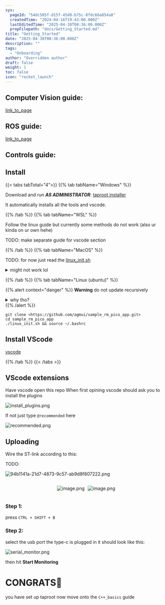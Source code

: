 ```yaml
---
sys:
  pageId: "54dc585f-d15f-45d0-b75c-8fdc66a854a8"
  createdTime: "2024-04-16T19:43:00.000Z"
  lastEditedTime: "2025-04-30T00:36:00.000Z"
  propFilepath: "docs/Getting_Started.md"
title: "Getting_Started"
date: "2025-04-30T00:36:00.000Z"
description: ""
tags:
  - "Onboarding"
author: "Overridden author"
draft: false
weight: 1
toc: false
icon: "rocket_launch"
---
```


## Computer Vision guide:

[link_to_page](86d45bc0-388b-4d26-8848-44f255f73d0e)

## ROS guide:

[link_to_page](3c76c1de-ec8f-46d6-8b0a-294005edc2d5)

## Controls guide:

## Install

{{< tabs tabTotal="4">}}
{{% tab tabName="Windows" %}}

Download and run _**AS ADMINISTRATOR**_: [taproot installer](https://github.com/Thornbots/TeachingFreshies/releases/tag/1.0)

It automatically installs all the tools and vscode.

{{% /tab %}}
{{% tab tabName="WSL" %}}

Follow the linux guide but currently some methods do not work (also ur kinda on ur own hehe)

TODO: make separate guide for vscode section

{{% /tab %}}
{{% tab tabName="MacOS" %}}

TODO: for now just read the [linux_init.sh](https://github.com/agmui/sample_rm_pico_app/blob/main/linux_init.sh)

<details>
<summary>might not work lol</summary>

`brew install libusb pkg-config`

Next install: [vscode](https://code.visualstudio.com/Download)

</details>

{{% /tab %}}
{{% tab tabName="Linux (ubuntu)" %}}

{{% alert context="danger" %}}
**Warning** do not update recursively
<details>
<summary>why tho?</summary>
There are some submodules that may go on for a while (like tinyusb) and I highly
recommend you don't need to get them.
If you want to see what submodules I update just look in `linux_init.sh`
</details>
{{% /alert %}}

```shell
git clone <https://github.com/agmui/sample_rm_pico_app.git>
cd sample_rm_pico_app
./linux_init.sh && source ~/.bashrc
```

## Install VScode

[vscode](https://code.visualstudio.com/Download)

{{% /tab %}}
{{< /tabs >}}

## VScode extensions

Have vscode open this repo
When first opining vscode should ask you to install the plugins

![install_plugins.png](https://prod-files-secure.s3.us-west-2.amazonaws.com/d518164a-d88e-44d1-a4ee-3adb3bd8bce0/89bd30f0-1825-4e77-867b-0a41ce370880/install_plugins.png?X-Amz-Algorithm=AWS4-HMAC-SHA256&X-Amz-Content-Sha256=UNSIGNED-PAYLOAD&X-Amz-Credential=ASIAZI2LB4665263UMZ3%2F20250714%2Fus-west-2%2Fs3%2Faws4_request&X-Amz-Date=20250714T043300Z&X-Amz-Expires=3600&X-Amz-Security-Token=IQoJb3JpZ2luX2VjEAoaCXVzLXdlc3QtMiJHMEUCIQDZEUjPe5ONGttHQCa4ypRFy5WPXwC4AISygQekbejwxAIgUSxo%2BmonSPJwZP1kGv%2FmfmtIO%2FkWvcuOuouRf%2BtCE24q%2FwMIIxAAGgw2Mzc0MjMxODM4MDUiDKOsIyUGoyEb5BWNTyrcA1M1OuIHoAbozgN%2F1k2tlqcvTgwUzNcrh4OBvZWN7M8IIFTyx%2BIy%2FC8bDDdD7OiPeT7UjYtZQSs4OpVhz2RFNGdLn%2FrvrpN4Yr%2BLopkusTmLP5jXgQvtOzlSZcCUXd8URcagbGF71lM9xnlGRD8SDcFALl2pGntiU4nHTp%2BYKx2L7b5rkgdH6lhoO5mSlsGmmWxnWysJgqkPGFcyTLRP1jOD0WcaBNu1zO0NkoPp3JnLdHWW74YmfqIV0z5iFEpP8YMvO%2BjqKp0bvCQKlHwGPp7mKiHJHNrfPC5SP0RUVGFjQ%2Bhkgk96esV6jNWtoUKIW9wDFjCF2enXJdrfZzQ1v%2BGOs4xDVKIwRRYPrO%2F9ral976Mqn056nWuPuoHmdpO%2F8HEkBv6qDxrYze9WMr341K3vOvryrVXTzPDnTdvC%2BPrGqRZFgbVa2cVbQfk1E5yUObaXEBvV42p%2FLR5M3awy%2Fm9tZJIDQNhA%2FiVwn8O83aaHQsKtvcf%2B5OP3OKcVnVfmoVggKhoykggL2jhF4EXn7ehAosxf97hK8VIc6FaLjCpgJXC326KZfN7Vloi88iBiE8QViUmG%2BBBxv%2Ffb9eOgCNjpUZQXENKa2MFlD04Qz0jZpYC5qM0bXk3bGDx5MIPN0cMGOqUBXLr7YDXa0quVGfheKmmezWgy1pDu6%2FoG4Hju9Itaag87szrdUBmbOcmA6V9n23L6tYNvLB3V4g1yQ7dIYOD1SoROfHPqHHTBZBH2cFbaCM7Y%2F2eA6nSzq5Vt%2FRX0LydKixl8Cz942klvt8zAn1B%2BvIGONcY49xwbkG7NxuA4bNC9ZHekNWVOLN5RhgaEWrmhX3Q0vGeVofX8XV%2BkJS6FXf%2F0V6rf&X-Amz-Signature=cbddcfd022e9e5dc108f513c12079f22ab2f42f088fc2ff6ddcd40201756bc42&X-Amz-SignedHeaders=host&x-amz-checksum-mode=ENABLED&x-id=GetObject)

If not just type `@recommended` here  

![recommended.png](https://prod-files-secure.s3.us-west-2.amazonaws.com/d518164a-d88e-44d1-a4ee-3adb3bd8bce0/61e661e9-5d85-4dfc-be0d-8d2097a5e793/recommended.png?X-Amz-Algorithm=AWS4-HMAC-SHA256&X-Amz-Content-Sha256=UNSIGNED-PAYLOAD&X-Amz-Credential=ASIAZI2LB4665263UMZ3%2F20250714%2Fus-west-2%2Fs3%2Faws4_request&X-Amz-Date=20250714T043300Z&X-Amz-Expires=3600&X-Amz-Security-Token=IQoJb3JpZ2luX2VjEAoaCXVzLXdlc3QtMiJHMEUCIQDZEUjPe5ONGttHQCa4ypRFy5WPXwC4AISygQekbejwxAIgUSxo%2BmonSPJwZP1kGv%2FmfmtIO%2FkWvcuOuouRf%2BtCE24q%2FwMIIxAAGgw2Mzc0MjMxODM4MDUiDKOsIyUGoyEb5BWNTyrcA1M1OuIHoAbozgN%2F1k2tlqcvTgwUzNcrh4OBvZWN7M8IIFTyx%2BIy%2FC8bDDdD7OiPeT7UjYtZQSs4OpVhz2RFNGdLn%2FrvrpN4Yr%2BLopkusTmLP5jXgQvtOzlSZcCUXd8URcagbGF71lM9xnlGRD8SDcFALl2pGntiU4nHTp%2BYKx2L7b5rkgdH6lhoO5mSlsGmmWxnWysJgqkPGFcyTLRP1jOD0WcaBNu1zO0NkoPp3JnLdHWW74YmfqIV0z5iFEpP8YMvO%2BjqKp0bvCQKlHwGPp7mKiHJHNrfPC5SP0RUVGFjQ%2Bhkgk96esV6jNWtoUKIW9wDFjCF2enXJdrfZzQ1v%2BGOs4xDVKIwRRYPrO%2F9ral976Mqn056nWuPuoHmdpO%2F8HEkBv6qDxrYze9WMr341K3vOvryrVXTzPDnTdvC%2BPrGqRZFgbVa2cVbQfk1E5yUObaXEBvV42p%2FLR5M3awy%2Fm9tZJIDQNhA%2FiVwn8O83aaHQsKtvcf%2B5OP3OKcVnVfmoVggKhoykggL2jhF4EXn7ehAosxf97hK8VIc6FaLjCpgJXC326KZfN7Vloi88iBiE8QViUmG%2BBBxv%2Ffb9eOgCNjpUZQXENKa2MFlD04Qz0jZpYC5qM0bXk3bGDx5MIPN0cMGOqUBXLr7YDXa0quVGfheKmmezWgy1pDu6%2FoG4Hju9Itaag87szrdUBmbOcmA6V9n23L6tYNvLB3V4g1yQ7dIYOD1SoROfHPqHHTBZBH2cFbaCM7Y%2F2eA6nSzq5Vt%2FRX0LydKixl8Cz942klvt8zAn1B%2BvIGONcY49xwbkG7NxuA4bNC9ZHekNWVOLN5RhgaEWrmhX3Q0vGeVofX8XV%2BkJS6FXf%2F0V6rf&X-Amz-Signature=90add89041d8e5767a85cd80a93eb662948335426ee7e82ce31185a5812f3b29&X-Amz-SignedHeaders=host&x-amz-checksum-mode=ENABLED&x-id=GetObject)

## Uploading

Wire the ST-link according to this:

TODO:

![94b1141a-21d7-4873-9c57-ab9d8f807222.png](https://prod-files-secure.s3.us-west-2.amazonaws.com/d518164a-d88e-44d1-a4ee-3adb3bd8bce0/e5fad17d-ab82-4300-9f4c-505ab4b1202c/94b1141a-21d7-4873-9c57-ab9d8f807222.png?X-Amz-Algorithm=AWS4-HMAC-SHA256&X-Amz-Content-Sha256=UNSIGNED-PAYLOAD&X-Amz-Credential=ASIAZI2LB4665263UMZ3%2F20250714%2Fus-west-2%2Fs3%2Faws4_request&X-Amz-Date=20250714T043300Z&X-Amz-Expires=3600&X-Amz-Security-Token=IQoJb3JpZ2luX2VjEAoaCXVzLXdlc3QtMiJHMEUCIQDZEUjPe5ONGttHQCa4ypRFy5WPXwC4AISygQekbejwxAIgUSxo%2BmonSPJwZP1kGv%2FmfmtIO%2FkWvcuOuouRf%2BtCE24q%2FwMIIxAAGgw2Mzc0MjMxODM4MDUiDKOsIyUGoyEb5BWNTyrcA1M1OuIHoAbozgN%2F1k2tlqcvTgwUzNcrh4OBvZWN7M8IIFTyx%2BIy%2FC8bDDdD7OiPeT7UjYtZQSs4OpVhz2RFNGdLn%2FrvrpN4Yr%2BLopkusTmLP5jXgQvtOzlSZcCUXd8URcagbGF71lM9xnlGRD8SDcFALl2pGntiU4nHTp%2BYKx2L7b5rkgdH6lhoO5mSlsGmmWxnWysJgqkPGFcyTLRP1jOD0WcaBNu1zO0NkoPp3JnLdHWW74YmfqIV0z5iFEpP8YMvO%2BjqKp0bvCQKlHwGPp7mKiHJHNrfPC5SP0RUVGFjQ%2Bhkgk96esV6jNWtoUKIW9wDFjCF2enXJdrfZzQ1v%2BGOs4xDVKIwRRYPrO%2F9ral976Mqn056nWuPuoHmdpO%2F8HEkBv6qDxrYze9WMr341K3vOvryrVXTzPDnTdvC%2BPrGqRZFgbVa2cVbQfk1E5yUObaXEBvV42p%2FLR5M3awy%2Fm9tZJIDQNhA%2FiVwn8O83aaHQsKtvcf%2B5OP3OKcVnVfmoVggKhoykggL2jhF4EXn7ehAosxf97hK8VIc6FaLjCpgJXC326KZfN7Vloi88iBiE8QViUmG%2BBBxv%2Ffb9eOgCNjpUZQXENKa2MFlD04Qz0jZpYC5qM0bXk3bGDx5MIPN0cMGOqUBXLr7YDXa0quVGfheKmmezWgy1pDu6%2FoG4Hju9Itaag87szrdUBmbOcmA6V9n23L6tYNvLB3V4g1yQ7dIYOD1SoROfHPqHHTBZBH2cFbaCM7Y%2F2eA6nSzq5Vt%2FRX0LydKixl8Cz942klvt8zAn1B%2BvIGONcY49xwbkG7NxuA4bNC9ZHekNWVOLN5RhgaEWrmhX3Q0vGeVofX8XV%2BkJS6FXf%2F0V6rf&X-Amz-Signature=e697eab48d644c714c918f2344eb2a4caee57868e51c0042f468f535e16595da&X-Amz-SignedHeaders=host&x-amz-checksum-mode=ENABLED&x-id=GetObject)

<div style="display: flex;flex-direction: row; column-gap:10px; max-width: 630px;justify-content: center;">
<div>

![image.png](https://prod-files-secure.s3.us-west-2.amazonaws.com/d518164a-d88e-44d1-a4ee-3adb3bd8bce0/210ecb78-1116-4d7b-b9b7-2292f66fa2c2/image.png?X-Amz-Algorithm=AWS4-HMAC-SHA256&X-Amz-Content-Sha256=UNSIGNED-PAYLOAD&X-Amz-Credential=ASIAZI2LB466XDKAWL4N%2F20250714%2Fus-west-2%2Fs3%2Faws4_request&X-Amz-Date=20250714T043303Z&X-Amz-Expires=3600&X-Amz-Security-Token=IQoJb3JpZ2luX2VjEAoaCXVzLXdlc3QtMiJIMEYCIQDsxY%2F7hAn3EHrdtkhQWq2%2BZl3sJ05EAbPHvq%2B8TtEUrQIhANXSzLhn8qE0aolsrqUio1a23JFSAw8%2BNhr%2FdnveZ4QyKv8DCCMQABoMNjM3NDIzMTgzODA1IgzBSOW5ZUCXqdULMLkq3AOjGvXX6LUZJ6n4ocZLCiNFh%2BSH3IrIEwDWTqUNkoUeiDDdXvsEti5CC9DX1xTjYTS9nnIiFppPNomUwhoSoTpIq2VoHslA5g%2F0KtyYYVM3KNseIdevf1w8%2FoWciUq0wUtUYdDAG0KITwviOMKZCxQ%2Fwk2n5VwcbfXFyM4b0PaJ%2F60eHPsQUD4VbY5w2TPxB6bQX%2Bg1a5wZgiR3Ly8CbexECeeduCCsFoX6XiT90YG0dzELlYeiVywVe0C3Cu0E%2BqWZ8i98%2B16PMDFIm64jqOWWFqD2lpyoWWxSE4mGaNPUpYrWsbLDJHpALN2kd6BQhYbpw1M7HdGx2LeTgcnkpG0TokosOlJHUf1QeMHCR%2BltiRQ0BhmtaLzGbU5SQGJfFxoyR2OGhSr0muji03GS%2FaMx%2Be2wfTKffqhhjL6zh%2FJhP7oNzS7NHL%2BHoSHuls2Y2CUajozDo8gGzXVm7rHb6CuAG2ma6BV%2BD6bQD6ix%2FGh9sZLMRZ7AgSmqAuIDSiDQUm6JpVt2r0uvxrhMwwjrDe1ebS95p1iU%2BwkSPwB0uI4EGtOmqNwkHI%2Fgw2eU5IptJVadd7y5t3KR9tMmfRU%2BJK3gSUYXMB%2BgTAi4Q55bpdCroopPxyynvk9rwvwt2TC6y9HDBjqkATncgEC9UKMwMgpWY0fsJzwVvc2Il2rZUYe%2BksP3acBe%2Fni5CzK5K%2B1PYCuWdjiMVEjOOm2fXYF0XcpQHFH8J2JQ9Rd1PlWhz2zBXf9sWRcOVsi8amjpizS8L3cZVg0%2Fy7bxTuGyDTDRRunqZpZNDVdyIfo%2BncsVBCwv7aALBw5FnmnDJeo3%2FsUc6%2Fdn%2FFdUTULr1C2xpFKkrZStTlGOp1VVaQvO&X-Amz-Signature=8f2970b2e2a2936d07819c104a0f879ea76d6c468e5f4f6899178951122b93d0&X-Amz-SignedHeaders=host&x-amz-checksum-mode=ENABLED&x-id=GetObject)

</div>
<div>

![image.png](https://prod-files-secure.s3.us-west-2.amazonaws.com/d518164a-d88e-44d1-a4ee-3adb3bd8bce0/33a0fd0f-8ca6-4a86-8e09-26e95ded1fff/image.png?X-Amz-Algorithm=AWS4-HMAC-SHA256&X-Amz-Content-Sha256=UNSIGNED-PAYLOAD&X-Amz-Credential=ASIAZI2LB4662E5T2HYD%2F20250714%2Fus-west-2%2Fs3%2Faws4_request&X-Amz-Date=20250714T043303Z&X-Amz-Expires=3600&X-Amz-Security-Token=IQoJb3JpZ2luX2VjEAoaCXVzLXdlc3QtMiJHMEUCIQDvb9ixUPYq%2BCosxMeYuiAmI%2FHKC7YnY905NuVoc70TqwIgJ%2Fdun42qn9pB3ykbdYaxgXqmfAr3awx6q1v4KiLNXM8q%2FwMIIxAAGgw2Mzc0MjMxODM4MDUiDHRQmGQfYFu3I9epvyrcA9iZlkgBiQbpGpLpBKn6voWN1NiKPjBH0WPNIgZThptTB8rCd4CVVflrgLPJaTMYn26n41qX0S4pBT90pZLcZbB3r%2BO6gaeoxDMZt3xWokNa2RXDy6zDFeJdBOQsiAFsz7KryfXWEKRCM%2BnsMRerE%2Bc8gplJnJXwqyJR9iLZmTUOB2w1cBVcOFEuce6iUHkxDovFONNvTNH4RO8wPJp7ZjWsMB7lm%2BYMpLCob8suY3BEBubYJugdWV5NVV3aHBzSiSWifmSMqw%2FlPg6Sf8uGtTbeKXxlbKrS9WDRLRBFWbBFTYxtAgvzojHzUrLC0TOeAnIaByOJGdHqI2B52GsuNX%2F054EhGvDpt0lOdLvG5%2Fm8dQfld%2FtZ7LqLfuHxYbwzF%2BfJ2DUhMUPyOwwvvTCxNSSctro6gq8P8KKm4%2FgznYdAS6AEzk2Q7%2B%2BQhXOiFO%2BdvAgBGFSiAceFeG5jo7Pa%2BAXAc7CgezNR2lnIw2sddYbepE0VGRqvDHS1wgEWztNP59mnOF3r8ECPpMOB2%2Fyeu1QmJEDjS%2BHgwQaglIQNyzkpYC3utW%2F6krFnUcmnu6bbbHapGoLz35wgFHH6rEQFQQKnho4JTR%2F9u5o63jaATMbzi9dEr1DVOOCaaVhuML%2FM0cMGOqUBSY%2FC2odkhi7JI09btNTFEeVDal7nbz%2BBiIRaEXEN7pJ2Nzyabryvy06v%2ByMNkddlgHxlt2mD4b7SDKrOJ9%2BSGqjC%2F0xHxNspcvP4onfHWjky5kuKjlOEm5%2FYZRKDhXCPksVxMj3Ooj81ZOhcUQcsJLbydWJtjJScHsSJHQlKY1xVUN0KEHAubt8erOi41%2B%2BXHSkh7r2YIpubsD8pPfTYjbz3IoTQ&X-Amz-Signature=cacf531c42dec09e2dd91b3fc202e1cd014088469e1e13b7a3f97bf5d0796e74&X-Amz-SignedHeaders=host&x-amz-checksum-mode=ENABLED&x-id=GetObject)

</div>
</div>

### Step 1:

press `CTRL + SHIFT + B`

### Step 2:

select the usb port the type-c is plugged in it should look like this:

![serial_monitor.png](https://prod-files-secure.s3.us-west-2.amazonaws.com/d518164a-d88e-44d1-a4ee-3adb3bd8bce0/f03f4774-05d4-4393-b6a0-d5efb6d315ab/serial_monitor.png?X-Amz-Algorithm=AWS4-HMAC-SHA256&X-Amz-Content-Sha256=UNSIGNED-PAYLOAD&X-Amz-Credential=ASIAZI2LB4665263UMZ3%2F20250714%2Fus-west-2%2Fs3%2Faws4_request&X-Amz-Date=20250714T043300Z&X-Amz-Expires=3600&X-Amz-Security-Token=IQoJb3JpZ2luX2VjEAoaCXVzLXdlc3QtMiJHMEUCIQDZEUjPe5ONGttHQCa4ypRFy5WPXwC4AISygQekbejwxAIgUSxo%2BmonSPJwZP1kGv%2FmfmtIO%2FkWvcuOuouRf%2BtCE24q%2FwMIIxAAGgw2Mzc0MjMxODM4MDUiDKOsIyUGoyEb5BWNTyrcA1M1OuIHoAbozgN%2F1k2tlqcvTgwUzNcrh4OBvZWN7M8IIFTyx%2BIy%2FC8bDDdD7OiPeT7UjYtZQSs4OpVhz2RFNGdLn%2FrvrpN4Yr%2BLopkusTmLP5jXgQvtOzlSZcCUXd8URcagbGF71lM9xnlGRD8SDcFALl2pGntiU4nHTp%2BYKx2L7b5rkgdH6lhoO5mSlsGmmWxnWysJgqkPGFcyTLRP1jOD0WcaBNu1zO0NkoPp3JnLdHWW74YmfqIV0z5iFEpP8YMvO%2BjqKp0bvCQKlHwGPp7mKiHJHNrfPC5SP0RUVGFjQ%2Bhkgk96esV6jNWtoUKIW9wDFjCF2enXJdrfZzQ1v%2BGOs4xDVKIwRRYPrO%2F9ral976Mqn056nWuPuoHmdpO%2F8HEkBv6qDxrYze9WMr341K3vOvryrVXTzPDnTdvC%2BPrGqRZFgbVa2cVbQfk1E5yUObaXEBvV42p%2FLR5M3awy%2Fm9tZJIDQNhA%2FiVwn8O83aaHQsKtvcf%2B5OP3OKcVnVfmoVggKhoykggL2jhF4EXn7ehAosxf97hK8VIc6FaLjCpgJXC326KZfN7Vloi88iBiE8QViUmG%2BBBxv%2Ffb9eOgCNjpUZQXENKa2MFlD04Qz0jZpYC5qM0bXk3bGDx5MIPN0cMGOqUBXLr7YDXa0quVGfheKmmezWgy1pDu6%2FoG4Hju9Itaag87szrdUBmbOcmA6V9n23L6tYNvLB3V4g1yQ7dIYOD1SoROfHPqHHTBZBH2cFbaCM7Y%2F2eA6nSzq5Vt%2FRX0LydKixl8Cz942klvt8zAn1B%2BvIGONcY49xwbkG7NxuA4bNC9ZHekNWVOLN5RhgaEWrmhX3Q0vGeVofX8XV%2BkJS6FXf%2F0V6rf&X-Amz-Signature=2da435ba987ccfacae36b117cbcf9e10de8bf288b5e9acb42fa6e18bbf8d9eaf&X-Amz-SignedHeaders=host&x-amz-checksum-mode=ENABLED&x-id=GetObject)

then hit **Start Monitoring**

# CONGRATS🎉

you have set up taproot now move onto the `C++_basics` guide
